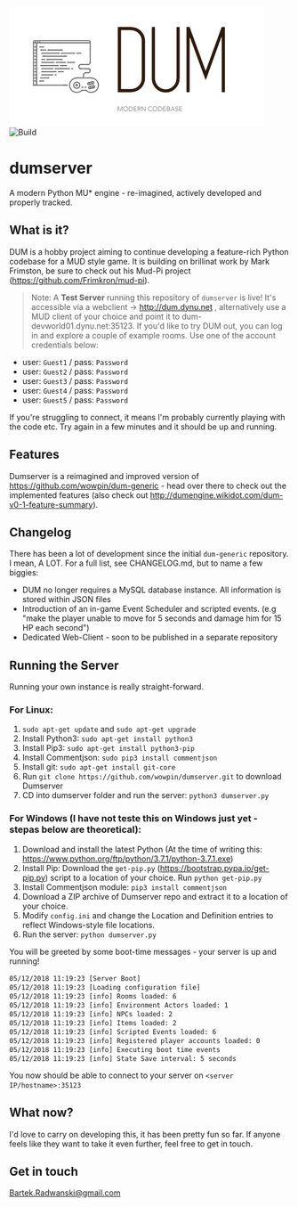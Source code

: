 ![Dum!](docs/logo.png)
![Build](https://img.shields.io/badge/build-0.3.1-green.svg)
# dumserver
A modern Python MU* engine - re-imagined, actively developed and properly tracked.

## What is it?
DUM is a hobby project aiming to continue developing a feature-rich Python codebase for a MUD style game. It is building on brillinat work by Mark Frimston, be sure to check out his Mud-Pi project (https://github.com/Frimkron/mud-pi).

> Note: A **Test Server** running this repository of `dumserver` is live! It's accessible via a webclient -> http://dum.dynu.net , alternatively use a MUD client of your choice and point it to dum-devworld01.dynu.net:35123. If you'd like to try DUM out, you can log in and explore a couple of example rooms. Use one of the account credentials below:

- user: `Guest1` / pass: `Password`
- user: `Guest2` / pass: `Password`
- user: `Guest3` / pass: `Password`
- user: `Guest4` / pass: `Password`
- user: `Guest5` / pass: `Password`

If you're struggling to connect, it means I'm probably currently playing with the code etc. Try again in a few minutes and it should be up and running.

## Features
Dumserver is a reimagined and improved version of https://github.com/wowpin/dum-generic - head over there to check out the implemented features (also check out http://dumengine.wikidot.com/dum-v0-1-feature-summary).

## Changelog
There has been a lot of development since the initial `dum-generic` repository. I mean, A LOT. For a full list, see CHANGELOG.md, but to name a few biggies:

- DUM no longer requires a MySQL database instance. All information is stored within JSON files
- Introduction of an in-game Event Scheduler and scripted events. (e.g "make the player unable to move for 5 seconds and damage him for 15 HP each second")
- Dedicated Web-Client - soon to be published in a separate repository

## Running the Server
Running your own instance is really straight-forward.

### For Linux:
1. `sudo apt-get update` and `sudo apt-get upgrade`
2. Install Python3: `sudo apt-get install python3`
3. Install Pip3: `sudo apt-get install python3-pip`
4. Install Commentjson: `sudo pip3 install commentjson`
5. Install git: `sudo apt-get install git-core`
6. Run `git clone https://github.com/wowpin/dumserver.git` to download Dumserver
7. CD into dumserver folder and run the server: `python3 dumserver.py`

### For Windows (I have not teste this on Windows just yet - stepas below are theoretical):
1. Download and install the latest Python (At the time of writing this: https://www.python.org/ftp/python/3.7.1/python-3.7.1.exe)
2. Install Pip:
   Download the `get-pip.py` (https://bootstrap.pypa.io/get-pip.py) script to a location of your choice.
   Run `python get-pip.py`
3. Install Commentjson module: `pip3 install commentjson`
4. Download a ZIP archive of Dumserver repo and extract it to a location of your choice.
5. Modify `config.ini` and change the Location and Definition entries to reflect Windows-style file locations.
6. Run the server: `python dumserver.py`

You will be greeted by some boot-time messages - your server is up and running!

```
05/12/2018 11:19:23 [Server Boot] 
05/12/2018 11:19:23 [Loading configuration file] 
05/12/2018 11:19:23 [info] Rooms loaded: 6
05/12/2018 11:19:23 [info] Environment Actors loaded: 1
05/12/2018 11:19:23 [info] NPCs loaded: 2
05/12/2018 11:19:23 [info] Items loaded: 2
05/12/2018 11:19:23 [info] Scripted Events loaded: 6
05/12/2018 11:19:23 [info] Registered player accounts loaded: 0
05/12/2018 11:19:23 [info] Executing boot time events
05/12/2018 11:19:23 [info] State Save interval: 5 seconds
```

You now should be able to connect to your server on `<server IP/hostname>:35123`

## What now?
I'd love to carry on developing this, it has been pretty fun so far. If anyone feels like they want to take it even further, feel free to get in touch.

## Get in touch
Bartek.Radwanski@gmail.com
